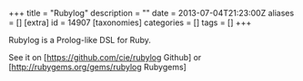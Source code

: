 +++
title = "Rubylog"
description = ""
date = 2013-07-04T21:23:00Z
aliases = []
[extra]
id = 14907
[taxonomies]
categories = []
tags = []
+++


Rubylog is a Prolog-like DSL for Ruby.

See it on [https://github.com/cie/rubylog Github] or  [http://rubygems.org/gems/rubylog Rubygems]

